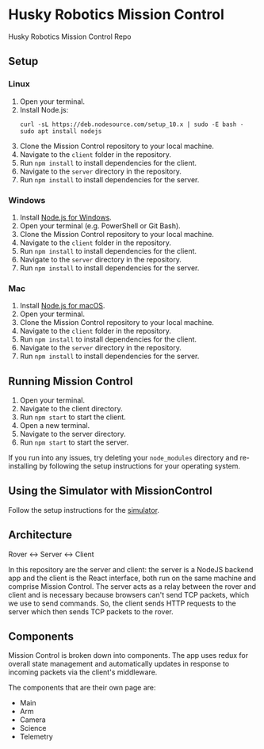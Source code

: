 # Husky Robotics Mission Control
Husky Robotics Mission Control Repo

## Setup

### Linux
1. Open your terminal.
1. Install Node.js:
    ```
    curl -sL https://deb.nodesource.com/setup_10.x | sudo -E bash -
    sudo apt install nodejs
    ```
2. Clone the Mission Control repository to your local machine.
4. Navigate to the `client` folder in the repository.
5. Run `npm install` to install dependencies for the client.
6. Navigate to the `server` directory in the repository.
7. Run `npm install` to install dependencies for the server.

### Windows
1. Install [Node.js for Windows](https://nodejs.org/en/download/).
2. Open your terminal (e.g. PowerShell or Git Bash).
3. Clone the Mission Control repository to your local machine.
4. Navigate to the `client` folder in the repository.
5. Run `npm install` to install dependencies for the client.
6. Navigate to the `server` directory in the repository.
7. Run `npm install` to install dependencies for the server.

### Mac
1. Install [Node.js for macOS](https://nodejs.org/en/download/).
2. Open your terminal.
3. Clone the Mission Control repository to your local machine.
4. Navigate to the `client` folder in the repository.
5. Run `npm install` to install dependencies for the client.
6. Navigate to the `server` directory in the repository.
7. Run `npm install` to install dependencies for the server.

## Running Mission Control
1. Open your terminal.
2. Navigate to the client directory.
3. Run `npm start` to start the client.
4. Open a new terminal.
5. Navigate to the server directory.
6. Run `npm start` to start the server.

If you run into any issues, try deleting your `node_modules` directory and re-installing by following the setup instructions for your operating system.

## Using the Simulator with MissionControl

Follow the setup instructions for the [simulator](https://github.com/huskyroboticsteam/Simulator).

## Architecture

Rover <-> Server <-> Client

In this repository are the server and client: the server is a NodeJS backend app and the client is the React interface, both run on the same machine and comprise Mission Control. The server acts as a relay between the rover and client and is necessary because browsers can't send TCP packets, which we use to send commands. So, the client sends HTTP requests to the server which then sends TCP packets to the rover.

## Components
Mission Control is broken down into components. The app uses redux for overall state management and automatically updates in response to incoming packets via the client's middleware.

The components that are their own page are:
- Main
- Arm
- Camera
- Science
- Telemetry
